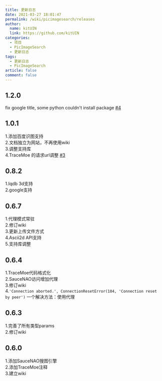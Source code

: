 ```yaml
---
title: 更新日志
date: 2021-03-27 18:01:47
permalink: /wiki/picimagesearch/releases
author: 
  name: kitUIN
  link: https://github.com/kitUIN
categories: 
  - 项目
  - PicImageSearch
  - 更新日志
tags: 
  - 更新日志
  - PicImageSearch
article: false
comment: false
---
```

## 1.2.0
fix google title, some python couldn't install package [#4](https://github.com/kitUIN/PicImageSearch/pull/4)  


## 1.0.1
1.添加百度识图支持  
2.文档独立为网站，不再使用wiki  
3.调整支持库  
4.TraceMoe 的请求url调整 [#3](https://github.com/kitUIN/PicImageSearch/pull/3)

## 0.8.2
1.Iqdb 3d支持  
2.google支持  

## 0.6.7
1.代理模式常驻  
2.修订wiki  
3.更新上传文件方式  
4.Ascii2d API支持  
5.支持库调整

## 0.6.4
1.TraceMoe代码格式化  
2.SauceNAO访问增加代理  
3.修订wiki  
4.`'Connection aborted.', ConnectionResetError(104, 'Connection reset by peer')`
一个解决方法：使用代理  

## 0.6.3
1.完善了所有类型params  
2.修订wiki  

## 0.6.0
1.添加SauceNAO搜图引擎  
2.添加TraceMoe注释  
3.建立wiki  

